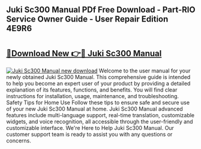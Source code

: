 ## Juki Sc300 Manual PDf Free Download - Part-RlO Service Owner Guide - User Repair Edition 4E9R6

# <h2><a href="http://bc51235.oget.top/?id=Juki+Sc300+Manual">🔗Download New 👉🔴 Juki Sc300 Manual</a></h2>

[![Juki Sc300 Manual new download](https://i.imgur.com/5g1atiW.png)](http://bc51235.oget.top/?id=Juki+Sc300+Manual)
Welcome to the user manual for your newly obtained Juki Sc300 Manual. This comprehensive guide is intended to help you become an expert user of your product by providing a detailed explanation of its features, functions, and benefits. You will find clear instructions for installation, usage, maintenance, and troubleshooting. Safety Tips for Home Use Follow these tips to ensure safe and secure use of your new Juki Sc300 Manual at home. Juki Sc300 Manual advanced features include multi-language support, real-time translation, customizable widgets, and voice recognition, all accessible through the user-friendly and customizable interface. We're Here to Help Juki Sc300 Manual. Our customer support team is ready to assist you with any questions or concerns.
